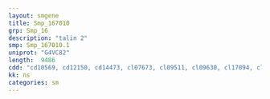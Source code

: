 ```yaml
---
layout: smgene
title: Smp_167010
grp: Smp_16
description: "talin 2"
smp: Smp_167010.1
uniprot: "G4VC82"
length:  9486
cdd: "cd10569, cd12150, cd14473, cl07673, cl09511, cl09630, cl17094, cl17171, cl19756, pfam00373, pfam01608, pfam02174, pfam09141, pfam09379, smart00295, smart00307, smart00310"
kk: ns
categories: sm
---
```

